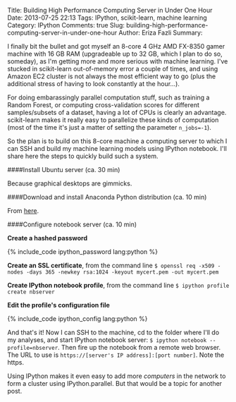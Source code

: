 Title: Building High Performance Computing Server in Under One Hour
Date: 2013-07-25 22:13
Tags: IPython, scikit-learn, machine learning
Category: IPython
Comments: true
Slug: building-high-performance-computing-server-in-under-one-hour
Author: Eriza Fazli
Summary: 

I finally bit the bullet and got myself an 8-core 4 GHz AMD FX-8350 gamer machine with 16 GB RAM (upgradeable up to 32 GB, which I plan to do so, someday), as I'm getting more and more serious with machine learning. I've stucked in scikit-learn out-of-memory error a couple of times, and using Amazon EC2 cluster is not always the most efficient way to go (plus the additional stress of having to look constantly at the hour…). 

For doing embarassingly parallel computation stuff, such as training a Random Forest, or computing cross-validation scores for different samples/subsets of a dataset, having a lot of CPUs is clearly an advantage. scikit-learn makes it really easy to parallelize these kinds of computation (most of the time it's just a matter of setting the parameter `n_jobs=-1`).

So the plan is to build on this 8-core machine a computing server to which I can SSH and build my machine learning models using IPython notebook. I'll share here  the steps to quickly build such a system.

####Install Ubuntu server (ca. 30 min) 

Because graphical desktops are gimmicks.

####Download and install Anaconda Python distribution (ca. 10 min)

From [here](http://www.continuum.io/downloads).

####Configure notebook server (ca. 10 min)

**Create a hashed password**

{% include_code ipython_password lang:python %}

**Create an SSL certificate**, from the command line `$ openssl req -x509 -nodes -days 365 -newkey rsa:1024 -keyout mycert.pem -out mycert.pem`

**Create IPython notebook profile**, from the command line `$ ipython profile create nbserver`

**Edit the profile's configuration file**

{% include_code ipython_config lang:python %}

And that's it! Now I can SSH to the machine, cd to the folder where I'll do my analyses, and start IPython notebook server: `$ ipython notebook --profile=nbserver`. Then fire up the notebook from a remote web browser. The URL to use is `https://[server's IP address]:[port number]`. Note the https. 

Using IPython makes it even easy to add more *computers* in the network to form a cluster using IPython.parallel. But that would be a topic for another post.